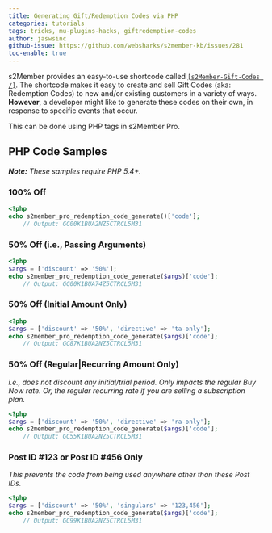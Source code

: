 ```yaml
---
title: Generating Gift/Redemption Codes via PHP
categories: tutorials
tags: tricks, mu-plugins-hacks, giftredemption-codes
author: jaswsinc
github-issue: https://github.com/websharks/s2member-kb/issues/281
toc-enable: true
---
```


s2Member provides an easy-to-use shortcode called [`[s2Member-Gift-Codes /]`](http://s2member.com/kb-article/can-i-sell-gift-certificates/). The shortcode makes it easy to create and sell Gift Codes (aka: Redemption Codes) to new and/or existing customers in a variety of ways. **However**, a developer might like to generate these codes on their own, in response to specific events that occur.

This can be done using PHP tags in s2Member Pro.

## PHP Code Samples

_**Note:** These samples require PHP 5.4+._

### 100% Off

```php
<?php
echo s2member_pro_redemption_code_generate()['code'];
    // Output: GC00K1BUA2NZ5CTRCL5M31
```

### 50% Off (i.e., Passing Arguments)

```php
<?php
$args = ['discount' => '50%'];
echo s2member_pro_redemption_code_generate($args)['code'];
    // Output: GC00K1BUA74Z5CTRCL5M31
```

### 50% Off (Initial Amount Only)

```php
<?php
$args = ['discount' => '50%', 'directive' => 'ta-only'];
echo s2member_pro_redemption_code_generate($args)['code'];
    // Output: GC87K1BUA2NZ5CTRCL5M31
```

### 50% Off (Regular|Recurring Amount Only)

_i.e., does not discount any initial/trial period. Only impacts the regular Buy Now rate. Or, the regular recurring rate if you are selling a subscription plan._

```php
<?php
$args = ['discount' => '50%', 'directive' => 'ra-only'];
echo s2member_pro_redemption_code_generate($args)['code'];
    // Output: GC55K1BUA2NZ5CTRCL5M31
```

### Post ID #123 or Post ID #456 Only

_This prevents the code from being used anywhere other than these Post IDs._

```php
<?php
$args = ['discount' => '50%', 'singulars' => '123,456'];
echo s2member_pro_redemption_code_generate($args)['code'];
    // Output: GC99K1BUA2NZ5CTRCL5M31
```
